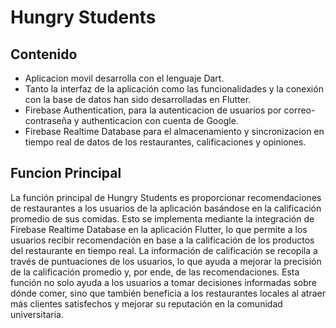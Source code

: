 # Hungry Students
## Contenido
- Aplicacion movil desarrolla con el lenguaje Dart.
- Tanto la interfaz de la aplicación como las funcionalidades y la conexión con la base de datos han sido desarrolladas en Flutter.
- Firebase Authentication, para la autenticacion de usuarios por correo-contraseña y authenticacion con cuenta de Google.
- Firebase Realtime Database para el almacenamiento y sincronizacion en tiempo real de datos de los restaurantes, calificaciones y opiniones.

## Funcion Principal
La función principal de Hungry Students es proporcionar recomendaciones de restaurantes a los usuarios de la aplicación basándose en la calificación promedio de sus comidas. Esto se implementa mediante la integración de Firebase Realtime Database en la aplicación Flutter, lo que permite a los usuarios recibir recomendación en base a la calificación de los productos del restaurante en tiempo real. La información de calificación se recopila a través de puntuaciones de los usuarios, lo que ayuda a mejorar la precisión de la calificación promedio y, por ende, de las recomendaciones. Esta función no solo ayuda a los usuarios a tomar decisiones informadas sobre dónde comer, sino que también beneficia a los restaurantes locales al atraer más clientes satisfechos y mejorar su reputación en la comunidad universitaria.

